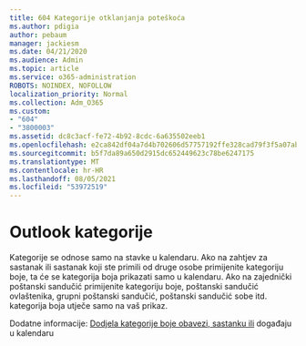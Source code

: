 ```yaml
---
title: 604 Kategorije otklanjanja poteškoća
ms.author: pdigia
author: pebaum
manager: jackiesm
ms.date: 04/21/2020
ms.audience: Admin
ms.topic: article
ms.service: o365-administration
ROBOTS: NOINDEX, NOFOLLOW
localization_priority: Normal
ms.collection: Adm_O365
ms.custom:
- "604"
- "3800003"
ms.assetid: dc8c3acf-fe72-4b92-8cdc-6a635502eeb1
ms.openlocfilehash: e2ca842df04a7d4b702606d57757192ffe328cad79f3f5a07abc450f8ff92288
ms.sourcegitcommit: b5f7da89a650d2915dc652449623c78be6247175
ms.translationtype: MT
ms.contentlocale: hr-HR
ms.lasthandoff: 08/05/2021
ms.locfileid: "53972519"
---
```

# <a name="outlook-categories"></a>Outlook kategorije

Kategorije se odnose samo na stavke u kalendaru. Ako na zahtjev za sastanak ili sastanak koji ste primili od druge osobe primijenite kategoriju boje, ta će se kategorija boja prikazati samo u kalendaru.  Ako na zajednički poštanski sandučić primijenite kategoriju boje, poštanski sandučić ovlaštenika, grupni poštanski sandučić, poštanski sandučić sobe itd. kategorija boja utječe samo na vaš prikaz.

Dodatne informacije: [Dodjela kategorije boje obavezi, sastanku ili](https://support.microsoft.com/office/750596d9-707d-4412-8c0e-7fdc0fc52527) događaju u kalendaru
